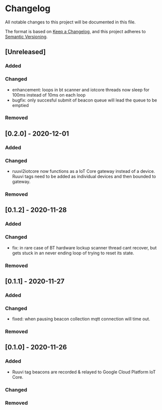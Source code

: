 # Changelog
All notable changes to this project will be documented in this file.

The format is based on [Keep a Changelog](https://keepachangelog.com/en/1.0.0/),
and this project adheres to [Semantic Versioning](https://semver.org/spec/v2.0.0.html).

## [Unreleased]
### Added

### Changed
- enhancement: loops in bt scanner and iotcore threads now sleep for 100ms instead of 10ms on each loop
- bugfix: only succesful submit of beacon queue will lead the queue to be emptied

### Removed

## [0.2.0] - 2020-12-01
### Added

### Changed
- ruuvi2iotcore now functions as a IoT Core gateway instead of a device. Ruuvi tags need to be added as individual devices and then bounded to gateway.

### Removed

## [0.1.2] - 2020-11-28
### Added

### Changed
- fix: in rare case of BT hardware lockup scanner thread cant recover, but gets stuck in an never ending loop of trying to reset its state.

### Removed

## [0.1.1] - 2020-11-27
### Added

### Changed
- fixed: when pausing beacon collection mqtt connection will time out.

### Removed

## [0.1.0] - 2020-11-26
### Added
- Ruuvi tag beacons are recorded & relayed to Google Cloud Platform IoT Core.

### Changed

### Removed
